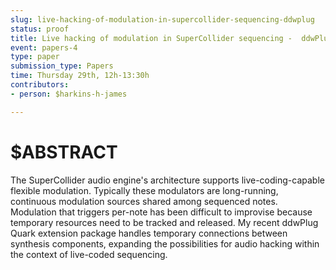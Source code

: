 ```yaml
---
slug: live-hacking-of-modulation-in-supercollider-sequencing-ddwplug
status: proof
title: Live hacking of modulation in SuperCollider sequencing -  ddwPlug
event: papers-4
type: paper
submission_type: Papers
time: Thursday 29th, 12h-13:30h
contributors:
- person: $harkins-h-james

---
```


# $ABSTRACT

The SuperCollider audio engine's architecture supports
live-coding-capable flexible modulation. Typically these modulators
are long-running, continuous modulation sources shared among
sequenced notes. Modulation that triggers per-note has been
difficult to improvise because temporary resources need to be
tracked and released. My recent ddwPlug Quark extension package
handles temporary connections between synthesis components,
expanding the possibilities for audio hacking within the context of
live-coded sequencing.


